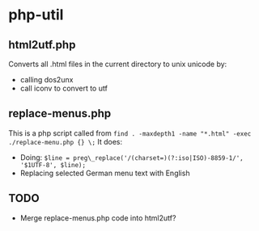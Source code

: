 # php-util

## html2utf.php

Converts all .html files in the current directory to unix unicode by:

* calling dos2unx
* call iconv to convert to utf

## replace-menus.php

This is a php script called from `find . -maxdepth1 -name "*.html" -exec ./replace-menu.php {} \;`
It does:

* Doing: `$line = preg\_replace('/(charset=)(?:iso|ISO)-8859-1/', '$1UTF-8', $line);`
* Replacing selected German menu text with English

## TODO

* Merge replace-menus.php code into html2utf?
